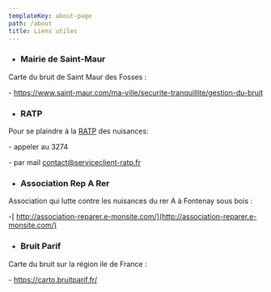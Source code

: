 ```yaml
---
templateKey: about-page
path: /about
title: Liens utiles
---
```

* ### Mairie de Saint-Maur

C﻿arte du bruit de Saint Maur des Fosses : 

\- <https://www.saint-maur.com/ma-ville/securite-tranquillite/gestion-du-bruit> 

* ### RATP

P﻿our se plaindre à la [RATP](https://www.ratp.fr/contacts/client) des nuisances: 

\-﻿ appeler au 3274

\-﻿ par mail contact@serviceclient-ratp.fr

* ### Association Rep A Rer

Association qui lutte contre les nuisances du rer A à Fontenay sous bois :

\-﻿[ http://association-reparer.e-monsite.com/](http://association-reparer.e-monsite.com/)

* ### Bruit Parif

Carte du bruit sur la région ile de France :

\-﻿ <https://carto.bruitparif.fr/>